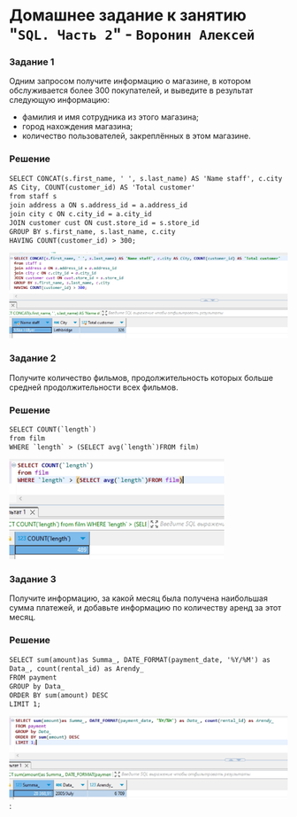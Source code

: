 # Домашнее задание к занятию "`SQL. Часть 2`" - `Воронин Алексей`

### Задание 1

Одним запросом получите информацию о магазине, в котором обслуживается более 300 покупателей, и выведите в результат следующую информацию: 
- фамилия и имя сотрудника из этого магазина;
- город нахождения магазина;
- количество пользователей, закреплённых в этом магазине.

### Решение

```
SELECT CONCAT(s.first_name, ' ', s.last_name) AS 'Name staff', c.city AS City, COUNT(customer_id) AS 'Total customer'
from staff s
join address a ON s.address_id = a.address_id
join city c ON c.city_id = a.city_id
JOIN customer cust ON cust.store_id = s.store_id
GROUP BY s.first_name, s.last_name, c.city
HAVING COUNT(customer_id) > 300;
```
![Скриншот-1](https://github.com/ZetIxzet/sdb-12-04/blob/main/202909.png)

### Задание 2

Получите количество фильмов, продолжительность которых больше средней продолжительности всех фильмов.

### Решение

```
SELECT COUNT(`length`)
from film
WHERE `length` > (SELECT avg(`length`)FROM film)
```
![Скриншот-2](https://github.com/ZetIxzet/sdb-12-04/blob/main/202938.png)

### Задание 3

Получите информацию, за какой месяц была получена наибольшая сумма платежей, и добавьте информацию по количеству аренд за этот месяц.

### Решение

```
SELECT sum(amount)as Summa_, DATE_FORMAT(payment_date, '%Y/%M') as Data_, count(rental_id) as Arendy_
FROM payment
GROUP by Data_
ORDER BY sum(amount) DESC
LIMIT 1;
```
![Скриншот-3](https://github.com/ZetIxzet/sdb-12-04/blob/main/202956.png):
